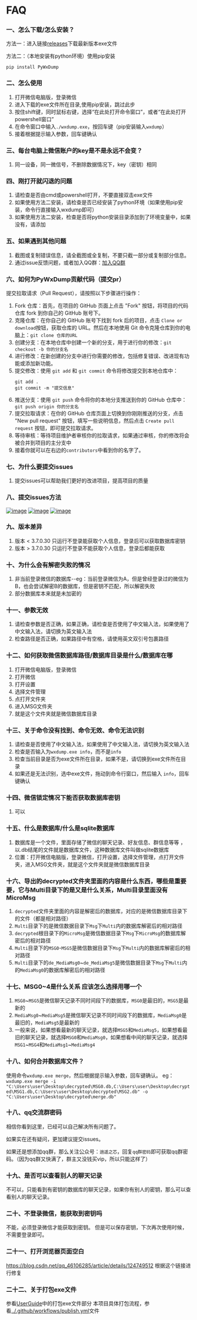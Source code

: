 # FAQ

### 一、怎么下载/怎么安装？

方法一：进入链接[releases](https://github.com/xaoyaoo/PyWxDump/releases)下载最新版本exe文件

方法二：（本地安装有python环境）使用pip安装
```
pip install PyWxDump
```

### 二、怎么使用

1. 打开微信电脑版，登录微信
2. 进入下载的exe文件所在目录,使用pip安装，跳过此步
3. 按住shift键，同时鼠标右键，选择“在此处打开命令窗口”，或者“在此处打开powershell窗口”
4. 在命令窗口中输入`./wxdump.exe`，按回车键（pip安装输入`wxdump`）
5. 接着根据提示输入参数，回车键确认

### 三、每台电脑上微信账户的key是不是永远不会变？

1. 同一设备，同一微信号，不删除数据情况下，key（密钥）相同

### 四、刚打开就闪退的问题

1. 请检查是否由cmd或powershell打开，不要直接双击exe文件
2. 如果使用方法二安装，请检查是否已经安装了python环境（如果使用pip安装，命令行直接输入wxdump即可）
3. 如果使用方法二安装，检查是否将python安装目录添加到了环境变量中，如果没有，请添加

### 五、如果遇到其他问题

1. 截图或复制错误信息，请全截图或全复制，不要只截一部分或复制部分信息。
2. 通过issue反馈问题，或者加入QQ群：[加入QQ群](https://s.xaoyo.top/gOLUDl)

### 六、如何为PyWxDump贡献代码（提交pr）

提交拉取请求（Pull Request），请按照以下步骤进行操作：

1. Fork 仓库：首先，在项目的 GitHub 页面上点击 "Fork" 按钮，将项目的代码仓库 fork 到你自己的 GitHub 账号下。
2. 克隆仓库：在你自己的 GitHub 账号下找到 fork 后的项目，点击 `Clone or download`按钮，获取仓库的 URL。然后在本地使用 Git
   命令克隆仓库到你的电脑上：`git clone 仓库的URL`
3. 创建分支：在本地仓库中创建一个新的分支，用于进行你的修改：`git checkout -b 你的分支名`
4. 进行修改：在新创建的分支中进行你需要的修改，包括修复错误、改进现有功能或添加新功能。
5. 提交修改：使用 `git add` 和 `git commit` 命令将修改提交到本地仓库中：
   ```
   git add .
   git commit -m "提交信息"
   ```
6. 推送分支：使用 `git push` 命令将你的本地分支推送到你的 GitHub 仓库中：`git push origin 你的分支名`
7. 提交拉取请求：在你的 GitHub 仓库页面上切换到你刚刚推送的分支，点击 "New pull request"
   按钮，填写一些说明信息，然后点击 `Create pull request`
   按钮，即可提交拉取请求。
8. 等待审核：等待项目维护者审核你的拉取请求，如果通过审核，你的修改将会被合并到项目的主分支中
9. 接着你就可以在右边的`contributors`中看到你的名字了。

### 七、为什么要提交issues

1. 提交issues可以帮助我们更好的改进项目，提高项目的质量

### 八、提交issues方法

[![image](https://github.com/xaoyaoo/PyWxDump/assets/37209452/22d15ea6-05d6-4f30-8b24-04a51a59d56d)](https://github.com/xaoyaoo/PyWxDump/issues)
[![image](https://github.com/xaoyaoo/PyWxDump/assets/37209452/9bdc2961-694a-4104-a1c7-05403220c0fe)](https://github.com/xaoyaoo/PyWxDump/issues)
[![image](https://github.com/xaoyaoo/PyWxDump/assets/37209452/be1d8913-5a6e-4fff-9fcd-00edb33d255b)](https://github.com/xaoyaoo/PyWxDump/issues)

### 九、版本差异

1. 版本 < 3.7.0.30 只运行不登录能获取个人信息，登录后可以获取数据库密钥
2. 版本 > 3.7.0.30 只运行不登录不能获取个人信息，登录后都能获取

### 十、为什么会有解密失败的情况

1. 非当前登录微信的数据库--eg：当前登录微信为A，但是曾经登录过的微信为B，也会尝试解密B的数据库，但是密钥不匹配，所以解密失败
2. 部分数据库本来就是未加密的

### 十一、参数无效

1. 请检查参数是否正确，如果正确，请检查是否使用了中文输入法，如果使用了中文输入法，请切换为英文输入法
2. 检查路径是否正确，如果路径中有空格，请使用英文双引号包裹路径

### 十二、如何获取微信数据库路径/数据库目录是什么/数据库在哪

1. 打开微信电脑版，登录微信
2. 打开微信
3. 打开设置
4. 选择文件管理
5. 点打开文件夹
6. 进入MSG文件夹
7. 就是这个文件夹就是微信数据库目录

### 十三、关于命令没有找到、命令无效、命令无法识别

1. 请检查是否使用了中文输入法，如果使用了中文输入法，请切换为英文输入法
2. 检查是否输入为`wxdump.exe info`，而不是`info`
3. 检查当前目录是否为exe文件所在目录，如果不是，请切换到exe文件所在目录
4. 如果还是无法识别，选中exe文件，拖动到命令行窗口，然后输入 `info`，回车键确认

### 十四、微信锁定情况下能否获取数据库密钥

1. 可以

### 十五、什么是数据库/什么是sqlite数据库

1. 数据库是一个文件，里面存储了微信的聊天记录、好友信息、群信息等等 ，以.db结尾的文件就是数据库文件，这种数据库文件叫做sqlite数据库
2. 位置：打开微信电脑版，登录微信，打开设置，选择文件管理，点打开文件夹，进入MSG文件夹，就是这个文件夹就是微信数据库目录

### 十六、导出的decrypted文件夹里面的内容是什么东西，哪些是重要要，它与Multi目录下的是又是什么关系，Multi目录里面没有MicroMsg

1. `decrypted`文件夹里面的内容是解密后的数据库，对应的是微信数据库目录下的文件（都是相对路径）
2. `Multi`目录下的是微信数据目录下`Msg`下`Multi`内的数据库解密后的相对路径
3. `decrypted`根目录下的`MicroMsg`是微信数据目录下`Msg`下`MicroMsg`的数据库解密后的相对路径
4. `Multi`目录下的`MSG0`-`MSG5`是微信数据目录下`Msg`下`Multi`内的数据库解密后的相对路径
5. `Multi`目录下的`de_MediaMsg0`~`de_MediaMsg5`是微信数据目录下`Msg`下`Multi`内的`MediaMsg0`的数据库解密后的相对路径

### 十七、MSG0~4是什么关系 应该怎么选择用哪一个

1. `MSG0`~`MSG5`是微信聊天记录不同时间段下的数据库，`MSG0`是最旧的，`MSG5`是最新的
2. `MediaMsg0`~`MediaMsg5`是微信聊天记录不同时间段下的数据库，`MediaMsg0`是最旧的，`MediaMsg5`是最新的
3. 一般来说，如果想看最新的聊天记录，就选择`MSG5`和`MediaMsg5`，如果想看最旧的聊天记录，就选择`MSG0`和`MediaMsg0`，如果想看中间的聊天记录，就选择`MSG1`~`MSG4`和`MediaMsg1`~`MediaMsg4`

### 十八、如何合并数据库文件？

使用命令`wxdump.exe merge`，然后根据提示输入参数，回车键确认。
eg：`wxdump.exe merge -i "C:\Users\user\Desktop\decrypted\MSG0.db,C:\Users\user\Desktop\decrypted\MSG1.db,C:\Users\user\Desktop\decrypted\MSG2.db" -o "C:\Users\user\Desktop\decrypted\merge.db"`

### 十八、qq交流群密码

相信你看到这里，已经可以自己解决所有问题了。

如果实在还有疑问，更加建议提交issues。

如果还是想添加qq群，那么关注公众号：`逍遥之芯`，回复`qq群密码`即可获取qq群密码。（因为qq群又快满了，群主又没钱买vip，所以只能这样了）

### 十九、是否可以查看别人的聊天记录

不可以，只能看到有密钥的数据库的聊天记录，如果你有别人的密钥，那么可以查看别人的聊天记录。

### 二十、不登录微信，能获取到密钥吗

不能，必须登录微信才能获取到密钥。
但是可以保存密钥，下次再次使用时候，不需要登录即可。

### 二十一、打开浏览器页面空白

https://blog.csdn.net/qq_46106285/article/details/124749512 
根据这个链接进行修复

### 二十二、关于打包exe文件

参看[UserGuide](./UserGuide.md)中的打包exe文件部分
本项目具体打包流程，参看[../.github/workflows/publish.yml](../.github/workflows/publish.yml)文件